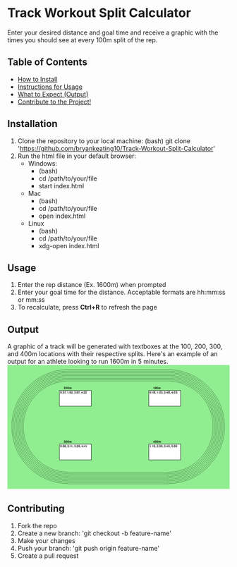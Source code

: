 # Track Workout Split Calculator
Enter your desired distance and goal time and receive a graphic with the times you should see at every 100m split of the rep.
## Table of Contents
- [How to Install](#installation)
- [Instructions for Usage](#usage)
- [What to Expect (Output)](#output)
- [Contribute to the Project!](#contributing)
## Installation
1. Clone the repository to your local machine:
   (bash)
   git clone 'https://github.com/bryankeating10/Track-Workout-Split-Calculator'
2. Run the html file in your default browser:
   - Windows:
        * (bash)
        * cd /path/to/your/file
        * start index.html
   - Mac
        * (bash)
        * cd /path/to/your/file
        * open index.html
   - Linux
        * (bash)
        * cd /path/to/your/file
        * xdg-open index.html
## Usage
1. Enter the rep distance (Ex. 1600m) when prompted
2. Enter your goal time for the distance. Acceptable formats are hh:mm:ss or mm:ss
3. To recalculate, press **Ctrl+R** to refresh the page
## Output
A graphic of a track will be generated with textboxes at the 100, 200, 300, and 400m locations with their respective splits. Here's an example of an output for an athlete looking to run 1600m in 5 minutes.
![Track Graphic](example-output.png)
## Contributing
1. Fork the repo
2. Create a new branch: 'git checkout -b feature-name'
3. Make your changes
4. Push your branch: 'git push origin feature-name'
5. Create a pull request
